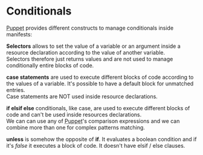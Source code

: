      
           
       
<h1>Conditionals</h1>
       
                            
<p><abbr title="Puppet automation tool">Puppet</abbr> provides different constructs to manage conditionals inside manifests:</p>
<p><strong>Selectors</strong> allows to set the value of a variable or an argument inside a resource declaration according to the value of another variable.<br />Selectors therefore just returns values and are not used to manage conditionally entire blocks of code.</p>
<p><strong>case statements</strong> are used to execute different blocks of code according to the values of a variable. It's possible to have a default block for unmatched entries.<br />Case statements are NOT used inside resource declarations.</p>
<p><strong>if elsif else</strong> conditionals, like case, are used to execute different blocks of code and can't be used inside resources declarations.<br />We can can use any of <abbr title="Puppet automation tool">Puppet</abbr>'s comparison expressions and we can combine more than one for complex patterns matching.</p>
<p><strong>unless</strong> is somehow the opposite of <strong>if</strong>. It evaluates a boolean condition and if it's <em>false</em> it executes a block of code. It doesn't have elsif / else clauses.</p>
  
     
     

